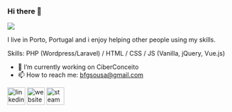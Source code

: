 ### Hi there 👋
![](https://bernardinosousa.site/img/me.png)

I live in Porto, Portugal and i enjoy helping other people using my skills. 

Skills: PHP (Wordpress/Laravel) / HTML / CSS / JS (Vanilla, jQuery, Vue.js)

- 🔭 I’m currently working on CiberConceito 
- 📫 How to reach me: bfgsousa@gmail.com


[<img src='https://cdn.jsdelivr.net/npm/simple-icons@3.0.1/icons/linkedin.svg' alt='linkedin' height='40'>](https://www.linkedin.com/in/bernardinosousa/)  [<img src='https://cdn.jsdelivr.net/npm/simple-icons@3.0.1/icons/icloud.svg' alt='website' height='40'>](https://bernardinosousa.xyz/)  [<img src='https://cdn.jsdelivr.net/npm/simple-icons@3.0.1/icons/steam.svg' alt='steam' height='40'>](https://steamcommunity.com/id/trayz_)  
